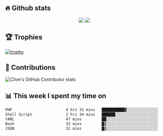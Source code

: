 ## &#128293; Github stats

<!-- GitHub Readme Streak Stats - https://github.com/DenverCoder1/github-readme-streak-stats -->
<p align="center">

<picture>
  <source 
    srcset="https://github-readme-stats.vercel.app/api?username=clivewalkden&count_private=true&show_icons=true&theme=darcula"
    media="(prefers-color-scheme: dark)"
  />
  <source
    srcset="https://github-readme-stats.vercel.app/api?username=clivewalkden&count_private=true&show_icons=true&theme=calm"
    media="(prefers-color-scheme: light), (prefers-color-scheme: no-preference)"
  />
  <img src="https://github-readme-stats.vercel.app/api?username=clivewalkden&count_private=true&show_icons=true&theme=darcula" />
</picture>

<a href="https://git.io/streak-stats" target="_blank">
  <img src="http://github-readme-streak-stats.herokuapp.com?user=clivewalkden&theme=darcula&date_format=j%20M%5B%20Y%5D" />
</a>

</p>

## &#127942; Trophies
[![trophy](https://github-profile-trophy.vercel.app/?username=clivewalkden&theme=onedark)](https://github.com/clivewalkden/github-profile-trophy)

## &#129309; Contributions
![Clive's GitHub Contributor stats](https://github-contributor-stats.vercel.app/api?username=clivewalkden)

## &#128202; This week I spent my time on
<!--START_SECTION:waka-->

```txt
PHP                        4 hrs 31 mins   ██████████▓░░░░░░░░░░░░░░   42.56 %
Shell Script               2 hrs 34 mins   ██████░░░░░░░░░░░░░░░░░░░   24.18 %
YAML                       47 mins         ██░░░░░░░░░░░░░░░░░░░░░░░   07.41 %
Bash                       33 mins         █▒░░░░░░░░░░░░░░░░░░░░░░░   05.22 %
JSON                       32 mins         █▒░░░░░░░░░░░░░░░░░░░░░░░   05.06 %
```

<!--END_SECTION:waka-->
